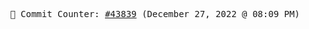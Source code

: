<p align="center">
    <samp>
        📮 Commit Counter: <a href="https://github.com/Javascript-void0/Javascript-void0/commits/main">#43839</a> (December 27, 2022 @ 08:09 PM)
    </samp>
</p>